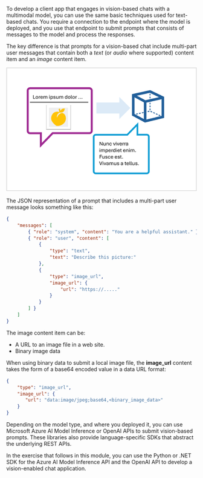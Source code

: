 To develop a client app that engages in vision-based chats with a multimodal model, you can use the same basic techniques used for text-based chats. You require a connection to the endpoint where the model is deployed, and you use that endpoint to submit prompts that consists of messages to the model and process the responses.

The key difference is that prompts for a vision-based chat include multi-part user messages that contain both a *text* (or *audio* where supported) content item and an *image* content item.

![Diagram of a multi-part prompt being submitted to a model.](../media/multi-part-prompt.png)

The JSON representation of a prompt that includes a multi-part user message looks something like this:

```json
{ 
    "messages": [ 
        { "role": "system", "content": "You are a helpful assistant." }, 
        { "role": "user", "content": [  
            { 
                "type": "text", 
                "text": "Describe this picture:" 
            },
            { 
                "type": "image_url",
                "image_url": {
                    "url": "https://....."
                }
            }
        ] } 
    ]
} 
```

The image content item can be:

- A URL to an image file in a web site.
- Binary image data

When using binary data to submit a local image file, the **image_url** content takes the form of a base64 encoded value in a data URL format:

```json
{
    "type": "image_url",
    "image_url": {
       "url": "data:image/jpeg;base64,<binary_image_data>"
    }
}
```

Depending on the model type, and where you deployed it, you can use Microsoft Azure AI Model Inference or OpenAI APIs to submit vision-based prompts. These libraries also provide language-specific SDKs that abstract the underlying REST APIs.

In the exercise that follows in this module, you can use the Python or .NET SDK for the Azure AI Model Inference API and the OpenAI API to develop a vision-enabled chat application.
